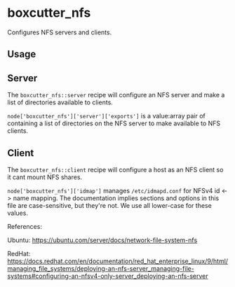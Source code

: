 # boxcutter_nfs

Configures NFS servers and clients.

Usage
-----

## Server

The `boxcutter_nfs::server` recipe will configure an NFS server and make a list
of directories available to clients.

`node['boxcutter_nfs']['server']['exports']` is a value:array pair of 
containing a list of directories on the NFS server to make available to NFS
clients.

## Client

The `boxcutter_nfs::client` recipe will configure a host as an NFS client so
it cant mount NFS shares.

`node['boxcutter_nfs']['idmap']` manages `/etc/idmapd.conf` for NFSv4
id <-> name mapping. The documentation implies sections and options in this
file are case-sensitive, but they're not. We use all lower-case for these
values.

References:

Ubuntu: https://ubuntu.com/server/docs/network-file-system-nfs

RedHat: https://docs.redhat.com/en/documentation/red_hat_enterprise_linux/9/html/managing_file_systems/deploying-an-nfs-server_managing-file-systems#configuring-an-nfsv4-only-server_deploying-an-nfs-server
